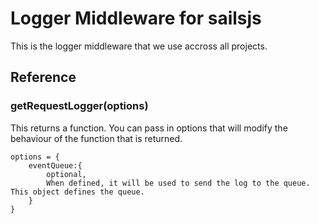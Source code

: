 # Logger Middleware for sailsjs

This is the logger middleware that we use accross all projects. 



## Reference
### getRequestLogger(options)

This returns a function. You can pass in options that will modify the behaviour of the function that is returned. 

```
options = {
	eventQueue:{
		optional,
		When defined, it will be used to send the log to the queue. This object defines the queue. 
	}
}
```
